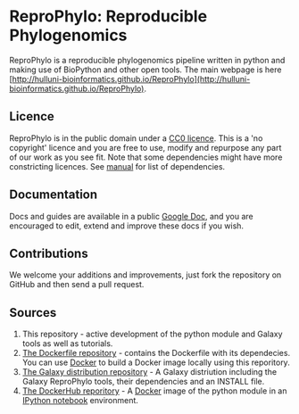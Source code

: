 # ReproPhylo: Reproducible Phylogenomics

ReproPhylo is a reproducible phylogenomics pipeline written in python and making use of BioPython and other open tools. The main webpage is here [http://hulluni-bioinformatics.github.io/ReproPhylo](http://hulluni-bioinformatics.github.io/ReproPhylo).

## Licence
ReproPhylo is in the public domain under a [CC0 licence](http://creativecommons.org/publicdomain/zero/1.0/). This is a 'no copyright' licence and you are free to use, modify and repurpose any part of our work as you see fit. Note that some dependencies might have more constricting licences. See [manual](https://docs.google.com/document/d/1Q-8B0cvkZw2zMkuP0Af4zZ7FiAvBQPDdGbrLLMgtx_4/edit?usp=sharing) for list of dependencies. 

## Documentation
Docs and guides are available in a public [Google Doc](https://docs.google.com/document/d/1Q-8B0cvkZw2zMkuP0Af4zZ7FiAvBQPDdGbrLLMgtx_4/edit?usp=sharing), and you are encouraged to edit, extend and improve these docs if you wish.

## Contributions
We welcome your additions and improvements, just fork the repository on GitHub and then send a pull request.

## Sources
1. This repository - active development of the python module and Galaxy tools as well as tutorials.
2. [The Dockerfile repository](https://github.com/HullUni-bioinformatics/ReproPhyloDockerfile) - contains the Dockerfile with its dependecies. You can use [Docker](https://www.docker.com/) to build a Docker image locally using this reporitory.
3. [The Galaxy distribution repository](https://github.com/HullUni-bioinformatics/ReproPhyloGalaxy) - A Galaxy distriution including the Galaxy ReproPhylo tools, their dependencies and an INSTALL file.
4. [The DockerHub reporitory](https://registry.hub.docker.com/u/szitenberg/reprophylo/) - A [Docker](https://www.docker.com/) image of the python module in an [IPython notebook](http://ipython.org/notebook.html) environment.
